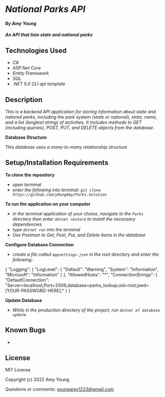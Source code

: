 # _National Parks API_

#### By _**Amy Young**_

#### _An API that lists state and national parks_

## Technologies Used

* _C#_
* _ASP.Net Core_
* _Entity Framework_
* _SQL_
* _.NET 5.0 CLI api template_


## Description

_This is a backend API application for storing information about state and national parks, including the park system (state or national), state, name, and a list (longtext string) of activities. It includes methods to GET (including queries), POST, PUT, and DELETE objects from the database._

**Database Structure**

_This database uses a many-to-many relationship structure_

## Setup/Installation Requirements

**To clone the repository**
* _open terminal_
* _enter the following into terminal: `git clone https://github.com/y0ung4my/Parks.Solution`_

**To run the application on your computer**
* _in the terminal application of your choice, navigate to the `Parks` directory then enter `dotnet restore` to install the necessary dependencies_
* _type `dotnet run` into the terminal_
* _Use Postman to Get, Post, Put, and Delete items in the database_

**Configure Database Connection**
* _create a file called `appsettings.json` in the root directory and enter the following:_

{
  "Logging": {
    "LogLevel": {
      "Default": "Warning",
      "System": "Information",
      "Microsoft": "Information"
    }
  },
  "AllowedHosts": "*",
  "ConnectionStrings": {
    "DefaultConnection": "Server=localhost;Port=3306;database=parks_lookup;uid=root;pwd=[YOUR-PASSWORD-HERE];"
  }
}

**Update Database**
* _While in the production directory of the project, run `dotnet ef database update`_

## Known Bugs

* 

## License

MIT License

Copyright (c) 2022 Amy Young

Questions or comments: youngamy1223@gmail.com
